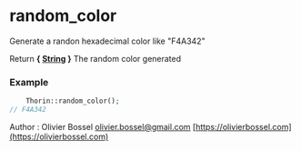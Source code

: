# random_color

Generate a randon hexadecimal color like "F4A342"

Return **{ [String](http://php.net/manual/en/language.types.string.php) }** The random color generated

### Example
```php
	Thorin::random_color();
// F4A342
```
Author : Olivier Bossel [olivier.bossel@gmail.com](mailto:olivier.bossel@gmail.com) [https://olivierbossel.com](https://olivierbossel.com)